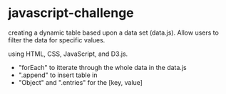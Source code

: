 # javascript-challenge

creating a dynamic table based upon a data set (data.js). Allow users to filter the data for specific values. 

using HTML, CSS, JavaScript, and D3.js. 

- "forEach" to itterate through the whole data in the data.js 
- ".append" to insert table in <tbody> 
- "Object" and ".entries" for the [key, value] 
